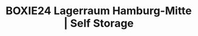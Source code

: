---
title: "BOXIE24 Lagerraum Hamburg-Mitte | Self Storage"
url: /hamburg/boxie24-lagerraum-hamburg-mitte-self-storage/
shop: Mieten
---